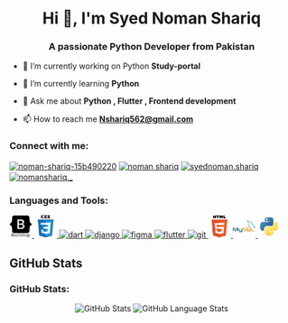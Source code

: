 <h1 align="center">Hi 👋, I'm Syed Noman Shariq</h1>
<h3 align="center">A passionate Python Developer from Pakistan</h3>

- 🔭 I’m currently working on Python **Study-portal**

- 🌱 I’m currently learning **Python**

- 💬 Ask me about **Python , Flutter , Frontend development**

- 📫 How to reach me **Nshariq562@gmail.com**

<h3 align="left">Connect with me:</h3>
<p align="left">
<a href="https://linkedin.com/in/noman-shariq-15b490220" target="blank"><img align="center" src="https://raw.githubusercontent.com/rahuldkjain/github-profile-readme-generator/master/src/images/icons/Social/linked-in-alt.svg" alt="noman-shariq-15b490220" height="30" width="40" /></a>
<a href="https://stackoverflow.com/users/noman shariq" target="blank"><img align="center" src="https://raw.githubusercontent.com/rahuldkjain/github-profile-readme-generator/master/src/images/icons/Social/stack-overflow.svg" alt="noman shariq" height="30" width="40" /></a>
<a href="https://fb.com/syednoman.shariq" target="blank"><img align="center" src="https://raw.githubusercontent.com/rahuldkjain/github-profile-readme-generator/master/src/images/icons/Social/facebook.svg" alt="syednoman.shariq" height="30" width="40" /></a>
<a href="https://instagram.com/nomanshariq._" target="blank"><img align="center" src="https://raw.githubusercontent.com/rahuldkjain/github-profile-readme-generator/master/src/images/icons/Social/instagram.svg" alt="nomanshariq._" height="30" width="40" /></a>
</p>

<h3 align="left">Languages and Tools:</h3>
<p align="left"> <a href="https://getbootstrap.com" target="_blank" rel="noreferrer"> <img src="https://raw.githubusercontent.com/devicons/devicon/master/icons/bootstrap/bootstrap-plain-wordmark.svg" alt="bootstrap" width="40" height="40"/> </a> <a href="https://www.w3schools.com/css/" target="_blank" rel="noreferrer"> <img src="https://raw.githubusercontent.com/devicons/devicon/master/icons/css3/css3-original-wordmark.svg" alt="css3" width="40" height="40"/> </a> <a href="https://dart.dev" target="_blank" rel="noreferrer"> <img src="https://www.vectorlogo.zone/logos/dartlang/dartlang-icon.svg" alt="dart" width="40" height="40"/> </a> <a href="https://www.djangoproject.com/" target="_blank" rel="noreferrer"> <img src="https://cdn.worldvectorlogo.com/logos/django.svg" alt="django" width="40" height="40"/> </a> <a href="https://www.figma.com/" target="_blank" rel="noreferrer"> <img src="https://www.vectorlogo.zone/logos/figma/figma-icon.svg" alt="figma" width="40" height="40"/> <a href="https://flutter.dev" target="_blank" rel="noreferrer"> <img src="https://www.vectorlogo.zone/logos/flutterio/flutterio-icon.svg" alt="flutter" width="40" height="40"/> </a> <a href="https://git-scm.com/" target="_blank" rel="noreferrer"> <img src="https://www.vectorlogo.zone/logos/git-scm/git-scm-icon.svg" alt="git" width="40" height="40"/> </a> <a href="https://www.w3.org/html/" target="_blank" rel="noreferrer"> <img src="https://raw.githubusercontent.com/devicons/devicon/master/icons/html5/html5-original-wordmark.svg" alt="html5" width="40" height="40"/> </a> <a href="https://www.mysql.com/" target="_blank" rel="noreferrer"> <img src="https://raw.githubusercontent.com/devicons/devicon/master/icons/mysql/mysql-original-wordmark.svg" alt="mysql" width="40" height="40"/> </a> <a href="https://www.python.org" target="_blank" rel="noreferrer"> <img src="https://raw.githubusercontent.com/devicons/devicon/master/icons/python/python-original.svg" alt="python" width="40" height="40"/> </a> </p>

## GitHub Stats

<h3 align="left">GitHub Stats:</h3>
<p align="center">
  <img src="https://github-readme-stats.vercel.app/api?username=NomanShariq&show_icons=true&theme=algolia" alt="GitHub Stats" />
  <img src="https://api.githubtrends.io/user/svg/NomanShariq/langs?time_range=one_year&include_private=True&loc_metric=changed&compact=True&theme=classic" alt="GitHub Language Stats" />
</p>
